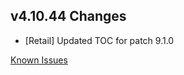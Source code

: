 ## v4.10.44 Changes

* [Retail] Updated TOC for patch 9.1.0

[Known Issues](http://support.tradeskillmaster.com/display/KB/TSM4+Currently+Known+Issues)
